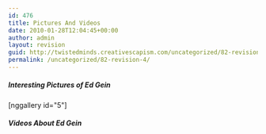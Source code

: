 ```yaml
---
id: 476
title: Pictures And Videos
date: 2010-01-28T12:04:45+00:00
author: admin
layout: revision
guid: http://twistedminds.creativescapism.com/uncategorized/82-revision-4/
permalink: /uncategorized/82-revision-4/
---
```

<p class="dropcap-first">
  <h5>
    Interesting Pictures of Ed Gein
  </h5>[nggallery id="5"]
  
  <h5>
    Videos About Ed Gein
  </h5>
  
  <div class="center">
  </div>